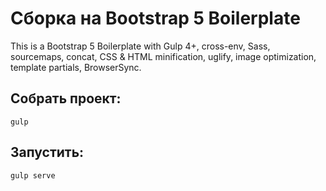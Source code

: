 
# Сборка на Bootstrap 5 Boilerplate

This is a Bootstrap 5 Boilerplate with Gulp 4+, cross-env, Sass, sourcemaps, concat, CSS & HTML minification, uglify, image optimization, template partials, BrowserSync.

## Cобрать проект: 
`gulp`

## Запустить: 
`gulp serve`

